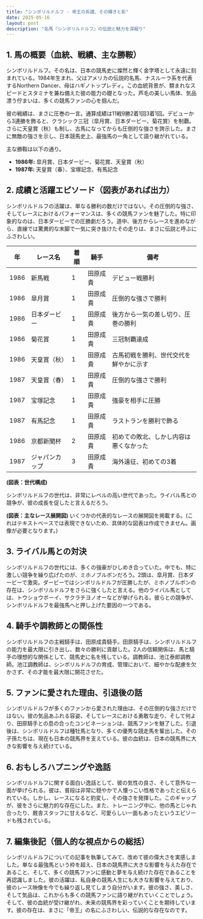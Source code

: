 ```yaml
---
title: "シンボリルドルフ - 帝王の系譜、その輝きと影"
date: 2025-05-16
layout: post
description: "名馬『シンボリルドルフ』の伝説と魅力を深堀り"
---
```


## 1. 馬の概要（血統、戦績、主な勝鞍）

シンボリルドルフ。その名は、日本の競馬史に燦然と輝く金字塔として永遠に刻まれている。1984年生まれ、父はアメリカの伝説的名馬、ナスルーラ系を代表するNorthern Dancer、母はハギノトップレディ。この血統背景が、類まれなスピードとスタミナを兼ね備えた彼の能力の礎となった。芦毛の美しい馬体、気品漂う佇まいは、多くの競馬ファンの心を掴んだ。

彼の戦績は、まさに圧巻の一言。通算成績は11戦9勝2着1回3着1回。デビューから3連勝を飾ると、クラシック三冠（皐月賞、日本ダービー、菊花賞）を制覇。さらに天皇賞（秋）も制し、古馬になってからも圧倒的な強さを誇示した。まさに無敵の強さを示し、日本競馬史上、最強馬の一角として語り継がれている。

主な勝鞍は以下の通り。

* **1986年:** 皐月賞、日本ダービー、菊花賞、天皇賞（秋）
* **1987年:** 天皇賞（春）、宝塚記念、有馬記念


## 2. 成績と活躍エピソード（図表があれば出力）

シンボリルドルフの活躍は、単なる勝利の数だけではない。その圧倒的な強さ、そしてレースにおけるパフォーマンスは、多くの競馬ファンを魅了した。特に印象的なのは、日本ダービーでの圧勝劇だろう。道中、後方からレースを進めながら、直線では驚異的な末脚で一気に突き抜けたその走りは、まさに伝説と呼ぶにふさわしい。

| 年 | レース名          | 着順 | 騎手      | 備考                                     |
|---|-----------------|-----|-----------|-----------------------------------------|
| 1986 | 新馬戦          | 1   | 田原成貴 | デビュー戦勝利                             |
| 1986 | 皐月賞          | 1   | 田原成貴 | 圧倒的な強さで勝利                         |
| 1986 | 日本ダービー      | 1   | 田原成貴 | 後方から一気の差し切り、圧巻の勝利         |
| 1986 | 菊花賞          | 1   | 田原成貴 | 三冠制覇達成                               |
| 1986 | 天皇賞（秋）      | 1   | 田原成貴 | 古馬初戦を勝利、世代交代を鮮やかに示す     |
| 1987 | 天皇賞（春）      | 1   | 田原成貴 | 圧倒的な強さで勝利                         |
| 1987 | 宝塚記念        | 1   | 田原成貴 | 強豪を相手に圧勝                           |
| 1987 | 有馬記念        | 1   | 田原成貴 | ラストランを勝利で飾る                     |
| 1986 | 京都新聞杯      | 2   | 田原成貴 | 初めての敗北、しかし内容は悪くなかった       |
| 1987 | ジャパンカップ     | 3   | 田原成貴 | 海外遠征、初めての3着                        |


**(図表：世代構成)**

シンボリルドルフの世代は、非常にレベルの高い世代であった。ライバル馬との競争が、彼の成長を促したと言えるだろう。


**(図表：主なレース展開図)**  いくつかの代表的なレースの展開図を掲載する。(これはテキストベースでは表現できないため、具体的な図表は作成できません。画像が必要となります。)


## 3. ライバル馬との対決

シンボリルドルフの世代には、多くの強豪がひしめき合っていた。中でも、特に激しい競争を繰り広げたのが、ミホノブルボンだろう。2頭は、皐月賞、日本ダービーで激突。ダービーではシンボリルドルフが圧勝したが、ミホノブルボンの存在は、シンボリルドルフをさらに強くしたと言える。他のライバル馬としては、トウショウボーイ、サクラチヨノオーなどが挙げられる。彼らとの競争が、シンボリルドルフを最強馬へと押し上げた要因の一つである。


## 4. 騎手や調教師との関係性

シンボリルドルフの主戦騎手は、田原成貴騎手。田原騎手は、シンボリルドルフの能力を最大限に引き出し、数々の勝利に貢献した。2人の信頼関係は、馬と騎手の理想的な関係として、競馬史に名を残している。調教師は、池江泰郎調教師。池江調教師は、シンボリルドルフの育成、管理において、細やかな配慮を欠かさず、その才能を最大限に開花させた。


## 5. ファンに愛された理由、引退後の話

シンボリルドルフが多くのファンから愛された理由は、その圧倒的な強さだけではない。彼の気品あふれる容姿、そしてレースにおける勇敢な走り、そして何より、田原騎手との息の合ったコンビネーションは、競馬ファンを魅了した。引退後は、シンボリルドルフは種牡馬となり、多くの優秀な競走馬を輩出した。その子孫たちは、現在も日本の競馬界を支えている。彼の血統は、日本の競馬界に大きな影響を与え続けている。


## 6. おもしろハプニングや逸話

シンボリルドルフに関する面白い逸話として、彼の気性の良さ、そして意外な一面が挙げられる。彼は、普段は非常に穏やかで人懐っこい性格であったと伝えられている。しかし、レースになると豹変し、その強さを発揮した。このギャップが、彼をさらに魅力的な存在にした。また、トレーニング中に、他の馬とじゃれ合ったり、厩舎スタッフに甘えるなど、可愛らしい一面もあったというエピソードも残されている。


## 7. 編集後記（個人的な視点からの総括）

シンボリルドルフについての記事を執筆してみて、改めて彼の偉大さを実感しました。単なる最強馬という枠を超え、日本の競馬界に大きな影響を与えた存在であること、そして、多くの競馬ファンに感動と夢を与え続けた存在であることを再認識しました。彼の活躍は、私自身の競馬人生にも大きな影響を与えており、彼のレース映像を今でも繰り返し見てしまう自分がいます。彼の強さ、美しさ、そして気品は、これからも多くの競馬ファンに語り継がれていくことでしょう。そして、彼の血統が受け継がれ、未来の競馬界を彩っていくことを期待しています。彼の存在は、まさに「帝王」の名にふさわしい、伝説的な存在なのです。
